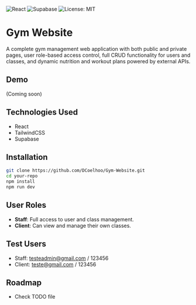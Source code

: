 ![React](https://img.shields.io/badge/React-18.2-blue)
![Supabase](https://img.shields.io/badge/Supabase-backend-green)
![License: MIT](https://img.shields.io/badge/license-MIT-green)

# Gym Website

A complete gym management web application with both public and private pages, user role-based access control, full CRUD functionality for users and classes, and dynamic nutrition and workout plans powered by external APIs.

## Demo

(Coming soon)

## Technologies Used

- React  
- TailwindCSS  
- Supabase  

## Installation

```bash
git clone https://github.com/DCoelhoo/Gym-Website.git
cd your-repo
npm install
npm run dev
```

## User Roles

- **Staff**: Full access to user and class management.
- **Client**: Can view and manage their own classes.

## Test Users

- Staff: testeadmin@gmail.com / 123456
- Client: teste@gmail.com / 123456

## Roadmap

- Check TODO file
